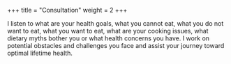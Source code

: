 +++
title  = "Consultation"
weight = 2
+++

I listen to what are your health goals, what you cannot eat, what you
do not want to eat, what you want to eat, what are your cooking
issues, what dietary myths bother you or what health concerns you
have. I work on potential obstacles and challenges you face and assist
your journey toward optimal lifetime health.

